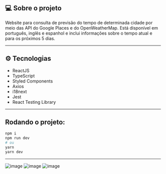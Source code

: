 ## 💻 Sobre o projeto

Website para consulta de previsão do tempo de determinada cidade por meio das API do Google Places e do OpenWeatherMap. Está disponível em português, inglês e espanhol e inclui informações sobre o tempo atual e para os próximos 5 dias.

---

## ⚙️ Tecnologias

- ReactJS
- TypeScript
- Styled Components
- Axios
- i18next
- Jest
- React Testing Library

---

## Rodando o projeto:

```bash
npm i
npm run dev
# ou
yarn
yarn dev
```

---

![image](https://user-images.githubusercontent.com/79167277/184410946-f42f2cec-7901-4b5d-bb2a-6c6d93fd31f0.png)
![image](https://user-images.githubusercontent.com/79167277/184411426-f36fc2c1-a93e-45af-8949-6526de70d993.png)
![image](https://user-images.githubusercontent.com/79167277/184411476-2c755425-37fb-45d4-b16c-ff459636cefd.png)
